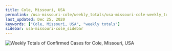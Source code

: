 ```yaml
---
title: Cole, Missouri, USA
permalink: /usa-missouri-cole/weekly_totals/usa-missouri-cole-weekly_totals.html
last_updated: Dec 25, 2020
keywords: ["Cole, Missouri, USA", "weekly totals"]
sidebar: usa-missouri-cole_sidebar
---
```


![Weekly Totals of Confirmed Cases for Cole, Missouri, USA](/covid_tracker/images/graphs/usa-missouri-cole-weekly_totals_graph.png)
